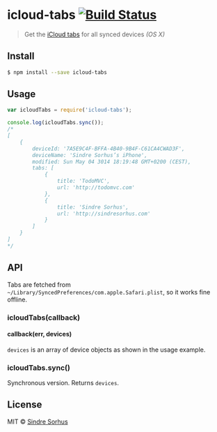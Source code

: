 # icloud-tabs [![Build Status](https://travis-ci.org/sindresorhus/icloud-tabs.svg?branch=master)](https://travis-ci.org/sindresorhus/icloud-tabs)

> Get the [iCloud tabs](https://www.google.com/search?q=icloud+tabs) for all synced devices *(OS X)*


## Install

```sh
$ npm install --save icloud-tabs
```


## Usage

```js
var icloudTabs = require('icloud-tabs');

console.log(icloudTabs.sync());
/*
[
	{
		deviceId: '7A5E9C4F-BFFA-4B40-9B4F-C61CA4CWAD3F',
		deviceName: 'Sindre Sorhus’s iPhone',
		modified: Sun May 04 3014 18:19:48 GMT+0200 (CEST),
		tabs: [
			{
				title: 'TodoMVC',
				url: 'http://todomvc.com'
			},
			{
				title: 'Sindre Sorhus',
				url: 'http://sindresorhus.com'
			}
		]
	}
]
*/
```


## API

Tabs are fetched from `~/Library/SyncedPreferences/com.apple.Safari.plist`, so it works fine offline.

### icloudTabs(callback)

#### callback(err, devices)

`devices` is an array of device objects as shown in the usage example.

### icloudTabs.sync()

Synchronous version. Returns `devices`.


## License

MIT © [Sindre Sorhus](http://sindresorhus.com)
